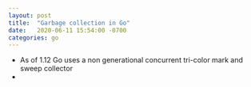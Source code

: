 ```yaml
---
layout: post
title:  "Garbage collection in Go"
date:   2020-06-11 15:54:00 -0700
categories: go
---
```


- As of 1.12 Go uses a non generational concurrent tri-color mark and sweep collector
-